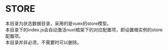 # STORE
本目录为状态数据目录，采用的是vuex的store模型。  
本目录下的index.js会自动激活nuxt框架下的对应配置项，即设置根实例的store配置项。  
本目录并非必须，不需要时可以删除。  
